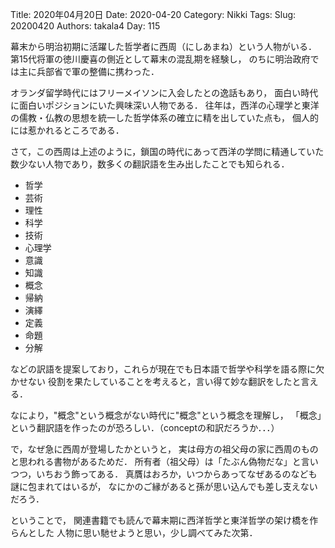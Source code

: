 ﻿Title: 2020年04月20日
Date: 2020-04-20
Category: Nikki
Tags: 
Slug: 20200420
Authors: takala4
Day: 115




幕末から明治初期に活躍した哲学者に西周（にしあまね）という人物がいる．
第15代将軍の徳川慶喜の側近として幕末の混乱期を経験し，
のちに明治政府では主に兵部省で軍の整備に携わった．


オランダ留学時代にはフリーメイソンに入会したとの逸話もあり，
面白い時代に面白いポジションにいた興味深い人物である．
往年は，西洋の心理学と東洋の儒教・仏教の思想を統一した哲学体系の確立に精を出していた点も，
個人的には惹かれるところである．


さて，この西周は上述のように，鎖国の時代にあって西洋の学問に精通していた
数少ない人物であり，数多くの翻訳語を生み出したことでも知られる．


* 哲学
* 芸術
* 理性
* 科学
* 技術
* 心理学
* 意識
* 知識
* 概念
* 帰納
* 演繹
* 定義
* 命題
* 分解


などの訳語を提案しており，これらが現在でも日本語で哲学や科学を語る際に欠かせない
役割を果たしていることを考えると，言い得て妙な翻訳をしたと言える．


なにより，"概念"という概念がない時代に"概念"という概念を理解し，
「概念」という翻訳語を作ったのが恐ろしい．（conceptの和訳だろうか．．．）



で，なぜ急に西周が登場したかというと，
実は母方の祖父母の家に西周のものと思われる書物があるためだ．
所有者（祖父母）は「たぶん偽物だな」と言いつつ，いちおう飾ってある．
真贋はおろか，いつからあってなぜあるのなども謎に包まれてはいるが，
なにかのご縁があると孫が思い込んでも差し支えないだろう．


ということで，
関連書籍でも読んで幕末期に西洋哲学と東洋哲学の架け橋を作らんとした
人物に思い馳せようと思い，少し調べてみた次第．


